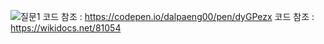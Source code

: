 ![질문1](https://user-images.githubusercontent.com/83389640/127938431-27aefafa-6f37-4e27-87fa-5ebc7f566646.png)
코드 참조 : https://codepen.io/dalpaeng00/pen/dyGPezx
코드 참조 : https://wikidocs.net/81054
